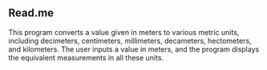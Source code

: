 ## Read.me

This program converts a value given in meters to various metric units, including decimeters, centimeters, millimeters, decameters, hectometers, and kilometers. The user inputs a value in meters, and the program displays the equivalent measurements in all these units.
